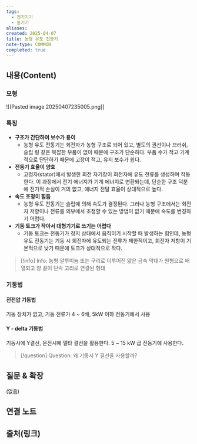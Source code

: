 ```yaml
---
tags:
  - 전기기기
  - 동기기
aliases: 
created: 2025-04-07
title: 농형 유도 전동기
note-type: COMMON
completed: true
---
```


## 내용(Content)

### 모형

![[Pasted image 20250407235005.png]]

### 특징

- **구조가 간단하여 보수가 용이**
	- 농형 유도 전동기는 회전자가 농형 구조로 되어 있고, 별도의 권선이나 브러쉬, 슬립 링 같은 복잡한 부품이 없이 때문에 구조가 단순하다. 부품 수가 적고 기계적으로 단단하기 때문에 고장이 적고, 유지 보수가 쉽다.
- **전동기 효율이 양호**
	- 고정자(stator)에서 발생한 회전 자기장이 회전자에 유도 전류를 생성하며 작동한다. 이 과정에서 전기 에너지가 기계 에너지로 변환되는데, 단순한 구조 덕분에 전기적 손실이 거의 없고, 에너지 전달 효율이 상대적으로 높다.
- **속도 조정이 힘듬**
	- 농형 유도 전동기는 슬립에 의해 속도가 결정된다. 그러나 농형 구조에서는 회전자 저항이나 전류를 외부에서 조정할 수 있는 방법이 없기 때문에 속도를 변경하기 어렵다.
- **기동 토크가 작아서 대형기기로 쓰기는 어렵다**
	- 기동 토크는 전동기가 정지 상태에서 움직이기 시작할 때 발생하는 힘인데, 농형 유도 전동기는 기동 시 회전자에 유도되는 전류가 제한적이고, 회전자 저항이 기본적으로 낮기 때문에 토크가 상대적으로 작다.

>[!info] Info: 농형
>알루미늄 또는 구리로 이루어진 얇은 금속 막대가 원형으로 배열되고 양 끝이 단락 고리로 연결된 형태

### 기동법

#### 전전압 기동법

기동 장치가 없고, 기동 전류가 4 ~ 6배, 5kW 이하 전동기에서 사용

#### Y - delta 기동법

기동시에 Y결선, 운전시에 델타 결선을 활용한다. 5 ~ 15 kW 급 전동기에 사용한다.

>[!question] Question: 왜 기동시 Y 결선을 사용할까?
>


## 질문 & 확장

(없음)

## 연결 노트

## 출처(링크)

